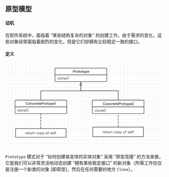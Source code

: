 ## 原型模型

#### 动机

在软件系统中，面临着 “某些结构复杂的对象” 的创建工作，由于需求的变化，这些对象经常面临着剧烈的变化，但是它们却拥有比较稳定一致的接口。

#### 定义

![Prototype](../imgs/Prototype.png)

`Prototype` 模式对于 “如何创建易变体的实体对象” 采用 “原型克隆” 的方法来做，它是我们可以非常灵活地动态创建 “拥有某些稳定接口” 的新对象（所需工作仅仅是注册一个新类的对象 [即原型]，然后在任何需要的地方 `Clone`）。